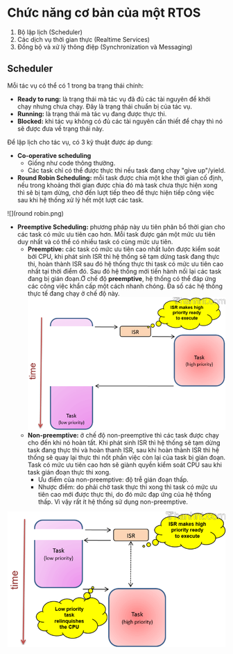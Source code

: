 # Chức năng cơ bản của một RTOS

1. Bộ lập lịch (Scheduler)
2. Các dịch vụ thời gian thực (Realtime Services)
3. Đồng bộ và xử lý thông điệp (Synchronization và Messaging)

## Scheduler
Mỗi tác vụ có thể có 1 trong ba trạng thái chính:

* **Ready to rung:** là trạng thái mà tác vụ đã đủ các tài nguyên để khởi chạy nhưng chưa chạy. Đây là trạng thái chuẩn bị của tác vụ.
* **Running:** là trạng thái mà tác vụ đang được thực thi.
* **Blocked:** khi tác vụ không có đủ các tài nguyên cần thiết để chạy thì nó sẽ được đưa về trạng thái này.

Để lập lịch cho tác vụ, có 3 kỹ thuật được áp dung:
* **Co-operative scheduling** 
  * Giống như code thông thường.
  * Các task chỉ có thể được thực thi nếu task đang chạy "give up"/yield.
* **Round Robin Scheduling:** mỗi task được chia một khe thời gian cố định, nếu trong khoảng thời gian được chia đó mà task chưa thực hiện xong thì sẽ bị tạm dừng, chờ đến lượt tiếp theo để thực hiện tiếp công việc sau khi hệ thống xử lý hết một lượt các task.

![](round robin.png)
* **Preemptive Scheduling:** phương pháp này ưu tiên phân bổ thời gian cho các task có mức ưu tiên cao hơn. Mỗi task được gán một mức ưu tiên duy nhất và có thể có nhiều task có cùng mức ưu tiên.
  * **Preemptive:** các task có mức ưu tiên cao nhất luôn được kiểm soát bởi CPU, khi phát sinh ISR thì hệ thống sẽ tạm dừng task đang thực thi, hoàn thành ISR sau đó hệ thống thực thi task có mức ưu tiên cao nhất tại thời điểm đó. Sau đó hệ thống mới tiến hành nối lại các task đang bị gián đoạn.Ở chế độ **preemptive**, hệ thống có thể đáp ứng các công việc khẩn cấp một cách nhanh chóng. Đa số các hệ thống thực tế đang chạy ở chế độ này.
  ![](1.png)
  * **Non-preemptive:** ở chế độ non-preemptive thì các task được chạy cho đến khi nó hoàn tất. Khi phát sinh ISR thì hệ thống sẽ tạm dừng task đang thực thi và hoàn thanh ISR, sau khi hoàn thành ISR thì hệ thống sẽ quay lại thực thi nốt phần việc còn lại của task bị gián đoạn. Task có mức ưu tiên cao hơn sẽ giành quyền kiểm soát CPU sau khi task gián đoạn thực thi xong.
    * Ưu điểm của non-preemptive: độ trễ gián đoạn thấp.
    * Nhược điểm: do phải chờ task thực thi xong thì task có mức ưu tiên cao mới được thực thi, do đó mức đạp ứng của hệ thống thấp. Vì vậy rất ít hệ thống sử dụng non-preemptive.

![](rtos-non-preemptive-kernel.png)

  




